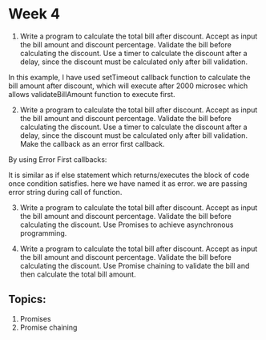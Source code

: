 # Week 4

1. Write a program to calculate the total bill after discount. Accept as input the bill amount and discount percentage. Validate the bill before calculating the discount. Use a timer to calculate the discount after a delay, since the discount must be calculated only after bill validation.

In this example, I have used setTimeout callback function to calculate the bill amount after discount, which will execute after 2000 microsec which allows validateBillAmount function to execute first.


2. Write a program to calculate the total bill after discount. Accept as input the bill amount and discount percentage. Validate the bill before calculating the discount.
Use a timer to calculate the discount after a delay, since the discount must be calculated only after bill validation. Make the callback as an error first callback.

By using Error First callbacks:

It is similar as if else statement which returns/executes the block of code once condition satisfies. here we have named it as error.
 we are passing error string during call of function.

3. Write a program to calculate the total bill after discount. Accept as input the bill amount and discount percentage. Validate the bill before calculating the discount.
Use Promises to achieve asynchronous programming.

4. Write a program to calculate the total bill after discount. Accept as input the bill amount and discount percentage. Validate the bill before calculating the discount. Use Promise chaining to validate the bill and then calculate the total bill amount.

 ## Topics:
 
 1. Promises
 2. Promise chaining